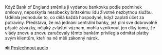 
Když Bank of England směnila jí vydanou bankovku podle podmínek smlouvy, neposkytla nesobecky britskému lidu životně nezbytnou službu. Udělala jednoduše to, co dělá každá hospodyně, když zaplatí účet za potraviny. Představa, že má jednání centrální banky, jež plní své dobrovolně přijaté závazky, nějaký zvláštní význam, mohla vzniknout jen díky tomu, že vlády znovu a znovu zaručovaly těmto bankám privilegia odmítat platby svým klientům, kteří na ně měli zákonný nárok.

[🔊 Poslechnout audio](/data/7-paragraphs/audio/chapter_84/para_007-Kdy-Bank-of-England-smnila-j-vydanou-bankovku-p.mp3)
